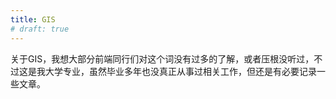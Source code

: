 ```yaml
---
title: GIS
# draft: true
---
```


关于GIS，我想大部分前端同行们对这个词没有过多的了解，或者压根没听过，不过这是我大学专业，虽然毕业多年也没真正从事过相关工作，但还是有必要记录一些文章。
<!--end-->